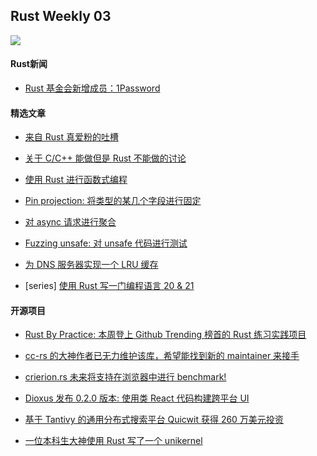 ## Rust Weekly 03

<img src="https://pic3.zhimg.com/80/v2-a6bc444e06bde6f7cc40ae673009c864_1440w.png" />

#### Rust新闻

- [Rust 基金会新增成员：1Password](https://foundation.rust-lang.org/posts/2022-03-08-member-spotlight-1password/)


#### 精选文章

- [来自 Rust 真爱粉的吐槽](https://blog.yossarian.net/2022/03/10/Things-I-hate-about-Rust-redux)
  
- [关于 C/C++ 能做但是 Rust 不能做的讨论](https://www.reddit.com/r/rust/comments/ta2ckk/can_rust_do_every_low_level_stuff_cc_do/)

- [使用 Rust 进行函数式编程](https://kerkour.com/rust-functional-programming)

- [Pin projection: 将类型的某几个字段进行固定](https://github.com/ko-crypto/ko-crypto)

- [对 async 请求进行聚合](https://fasterthanli.me/articles/request-coalescing-in-async-rust)

- [Fuzzing unsafe: 对 unsafe 代码进行测试](https://medium.com/@adetaylor/fuzzing-unsafe-code-in-a-rust-crate-dcf3ec04d79a)

- [为 DNS 服务器实现一个 LRU 缓存](https://memo.barrucadu.co.uk/dns-cache.html)

- [series] [使用 Rust 写一门编程语言 20 & 21](https://www.youtube.com/watch?v=SGy2icp8aTI)
  
#### 开源项目

- [Rust By Practice: 本周登上 Github Trending 榜首的 Rust 练习实践项目](https://github.com/sunface/rust-by-practice)
  
- [cc-rs 的大神作者已无力维护该库，希望能找到新的 maintainer 来接手](https://github.com/alexcrichton/cc-rs/issues/663)

- [crierion.rs 未来将支持在浏览器中进行 benchmark!](https://www.tweag.io/blog/2022-03-03-criterion-rs/)

- [Dioxus 发布 0.2.0 版本: 使用类 React 代码构建跨平台 UI](https://dioxuslabs.com/blog/release-020/)

- [基于 Tantivy 的通用分布式搜索平台 Quicwit 获得 260 万美元投资](https://www.reddit.com/r/rust/comments/tazt21/quickwit_the_distributed_search_engine_built_on/)

- [一位本科生大神使用 Rust 写了一个 unikernel](https://github.com/StardustOS/stardust-oxide)

